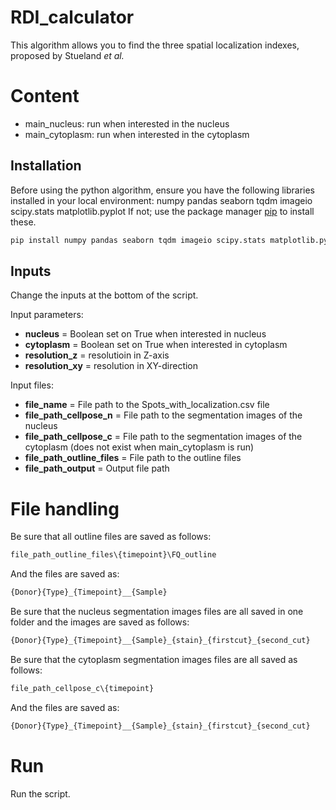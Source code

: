 # RDI_calculator
This algorithm allows you to find the three spatial localization indexes, proposed by Stueland _et al._ 

# Content
* main_nucleus: run when interested in the nucleus
* main_cytoplasm: run when interested in the cytoplasm 

## Installation
Before using the python algorithm, ensure you have the following libraries installed in your local environment: numpy pandas seaborn tqdm imageio scipy.stats matplotlib.pyplot
If not; use the package manager [pip](https://pip.pypa.io/en/stable/) to install these.

```bash
pip install numpy pandas seaborn tqdm imageio scipy.stats matplotlib.pyplot
```

## Inputs 
Change the inputs at the bottom of the script. 

Input parameters:
* **nucleus** = Boolean set on True when interested in nucleus 
* **cytoplasm** = Boolean set on True when interested in cytoplasm 
* **resolution_z** = resolutioin in Z-axis
* **resolution_xy** = resolution in XY-direction
  
Input files:
* **file_name** = File path to the Spots_with_localization.csv file
* **file_path_cellpose_n** = File path to the segmentation images of the nucleus
* **file_path_cellpose_c** = File path to the segmentation images of the cytoplasm (does not exist when main_cytoplasm is run)
* **file_path_outline_files** =  File path to the outline files
* **file_path_output** = Output file path

# File handling
Be sure that all outline files are saved as follows: 
```python
file_path_outline_files\{timepoint}\FQ_outline
```
And the files are saved as:
```python
{Donor}{Type}_{Timepoint}__{Sample}
```

Be sure that the nucleus segmentation images files are all saved in one folder and the images are saved as follows: 
```python
{Donor}{Type}_{Timepoint}__{Sample}_{stain}_{firstcut}_{second_cut}
```

Be sure that the cytoplasm segmentation images files are all saved as follows: 
```python
file_path_cellpose_c\{timepoint}
```
And the files are saved as:
```python
{Donor}{Type}_{Timepoint}__{Sample}_{stain}_{firstcut}_{second_cut}
```

# Run
Run the script. 
